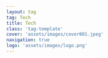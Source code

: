 ```yaml
---
layout: tag
tag: Tech
title: Tech
class: 'tag-template'
cover: 'assets/images/cover001.jpeg'
navigation: true
logo: 'assets/images/logo.png'
---
```

